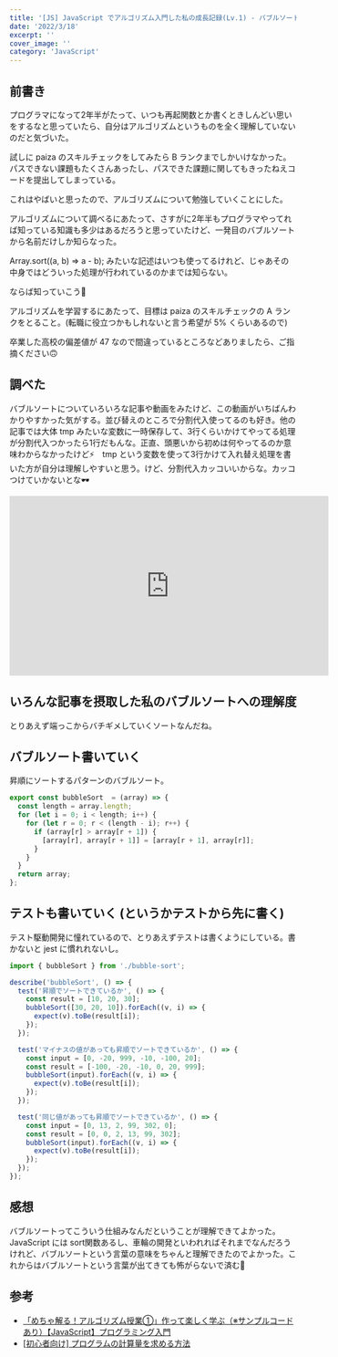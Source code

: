 ```yaml
---
title: '[JS] JavaScript でアルゴリズム入門した私の成長記録(Lv.1) - バブルソート編'
date: '2022/3/18'
excerpt: ''
cover_image: ''
category: 'JavaScript'
---
```


## 前書き

プログラマになって2年半がたって、いつも再起関数とか書くときしんどい思いをするなと思っていたら、自分はアルゴリズムというものを全く理解していないのだと気づいた。

試しに paiza のスキルチェックをしてみたら B ランクまでしかいけなかった。パスできない課題もたくさんあったし、パスできた課題に関してもきったねえコードを提出してしまっている。

これはやばいと思ったので、アルゴリズムについて勉強していくことにした。

アルゴリズムについて調べるにあたって、さすがに2年半もプログラマやってれば知っている知識も多少はあるだろうと思っていたけど、一発目のバブルソートから名前だけしか知らなった。

Array.sort((a, b) ⇒ a - b); みたいな記述はいつも使ってるけれど、じゃあその中身ではどういった処理が行われているのかまでは知らない。

ならば知っていこう💪

アルゴリズムを学習するにあたって、目標は paiza のスキルチェックの A ランクをとること。(転職に役立つかもしれないと言う希望が 5% くらいあるので)

卒業した高校の偏差値が 47 なので間違っているところなどありましたら、ご指摘ください🙃

## 調べた

バブルソートについていろいろな記事や動画をみたけど、この動画がいちばんわかりやすかった気がする。並び替えのところで分割代入使ってるのも好き。他の記事では大体 tmp みたいな変数に一時保存して、3行くらいかけてやってる処理が分割代入つかったら1行だもんな。正直、頭悪いから初めは何やってるのか意味わからなかったけど⚡️　tmp という変数を使って3行かけて入れ替え処理を書いた方が自分は理解しやすいと思う。けど、分割代入カッコいいからな。カッコつけていかないとな🕶

<iframe width="560" height="315" src="https://www.youtube.com/embed/5hApch5oV3E" title="YouTube video player" frameborder="0" allow="accelerometer; autoplay; clipboard-write; encrypted-media; gyroscope; picture-in-picture" allowfullscreen></iframe>

## いろんな記事を摂取した私のバブルソートへの理解度

とりあえず端っこからバチギメしていくソートなんだね。

## バブルソート書いていく

昇順にソートするパターンのバブルソート。

```jsx
export const bubbleSort  = (array) => { 
  const length = array.length;
  for (let i = 0; i < length; i++) {
    for (let r = 0; r < (length - i); r++) {
      if (array[r] > array[r + 1]) {
        [array[r], array[r + 1]] = [array[r + 1], array[r]];
      }
    }
  }
  return array;
};
```

## テストも書いていく (というかテストから先に書く)

テスト駆動開発に憧れているので、とりあえずテストは書くようにしている。書かないと jest に慣れれないし。

```jsx
import { bubbleSort } from './bubble-sort';

describe('bubbleSort', () => {
  test('昇順でソートできているか', () => {
    const result = [10, 20, 30];
    bubbleSort([30, 20, 10]).forEach((v, i) => {
      expect(v).toBe(result[i]);
    });
  });

  test('マイナスの値があっても昇順でソートできているか', () => {
    const input = [0, -20, 999, -10, -100, 20];
    const result = [-100, -20, -10, 0, 20, 999];
    bubbleSort(input).forEach((v, i) => {
      expect(v).toBe(result[i]);
    });
  });

  test('同じ値があっても昇順でソートできているか', () => {
    const input = [0, 13, 2, 99, 302, 0];
    const result = [0, 0, 2, 13, 99, 302];
    bubbleSort(input).forEach((v, i) => {
      expect(v).toBe(result[i]);
    });
  });
});
```

## 感想

バブルソートってこういう仕組みなんだということが理解できてよかった。JavaScript には sort関数あるし、車輪の開発といわれればそれまでなんだろうけれど、バブルソートという言葉の意味をちゃんと理解できたのでよかった。これからはバブルソートという言葉が出てきても怖がらないで済む💪

## 参考

- [「めちゃ解る！アルゴリズム授業①」作って楽しく学ぶ（※サンプルコードあり）【JavaScript】プログラミング入門](https://www.youtube.com/watch?v=5hApch5oV3E)
- [[初心者向け] プログラムの計算量を求める方法](https://qiita.com/cotrpepe/items/1f4c38cc9d3e3a5f5e9c)